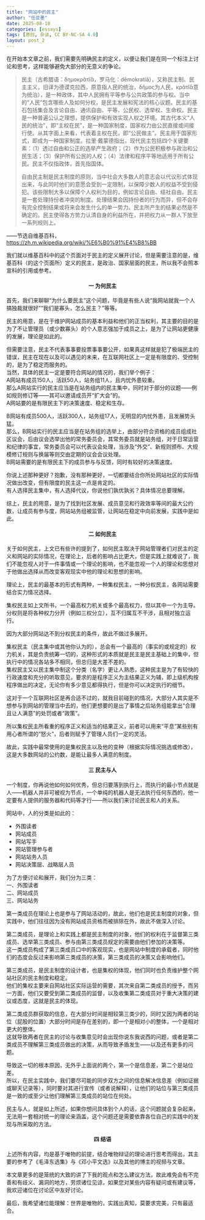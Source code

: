 ```yaml
---
title: "网站中的民主"
author: "任亚墨"
date: 2025-08-18
categories: [essays]
tags: [原创, 杂谈, CC BY-NC-SA 4.0]
layout: post_2
---
```


在开始本文章之前，我们需要先明确民主的定义，以便让我们是在同一个标注上讨论和思考，这样能够避免大部分的无意义的争论。

>民主（古希腊语：δημοκρᾰτῐ́ᾱ，罗马化：dēmokratíā），又称民主制、民主主义，旧译为德谟克拉西，原意指人民的统治，δῆμος为人民，κρᾰτῐ́ᾱ意为统治），是一种政体，其中人民拥有平等参与公共政策的参与权。当中的“人民”包含哪些人及如何分权，是民主发展和宪法的核心议题。民主的基石包括集会及言论自由、通讯自由、平等、公民权、选举权、生命权。民主是一种普遍公认之理想，提供保护和有效实现人权之环境。其古代本义“人民的统治”，即“主权在民”，是一种国家制度，国家权力由公民直接或间接行使。从其字面上来看，代表着主权在民，即“公民做主”。民主用于国家形式，即成为一种国家制度。拉里·戴蒙德指出，现代民主包括四个关键要素：（1）透过自由和公正的选举产生政府；（2）作为公民积极参与政治和公民生活；（3）保护所有公民的人权；（4）法律和程序平等地适用于所有公民。民主不仅指政体，首先指国体。
> 
>自由民主制是民主制度的原则，当中社会大多数人的意志会以代议形式体现出来，与此同时他们的意愿会受到一定限制，以保障少数人的权益不受到侵犯。该些限制大多以保障个人权利为目的，例如言论自由、结社自由。民主是一套处理持份者冲突的制度。处理结果会因持份者的行为而异，但不会存有完全控制结果或将来会发生什么的单一势力。民主所产生的结果必然是不确定的。民主使得各方势力认清自身的利益所在，并把权力从一群人下放至一系列规则上。 

<span style="text-align:right;">——节选自维基百科，https://zh.m.wikipedia.org/wiki/%E6%B0%91%E4%B8%BB</span>


我们就以维基百科中的这个页面对于民主的定义展开讨论，但是需要注意的是，维基百科（的这个页面所）定义的民主，是政治、国家层面的民主，所以我不会照本宣科的引用或参考。


<h4 style="text-align:center;">一 为何民主</h4>

首先，我们来聊聊“为什么要民主”这个问题，毕竟是有些人说“我网站就我一个人搞独裁就很好”“我们是寡头，怎么民主？”等等。

民主的用意，是在于维护网站成员的基本利益和他们的正当权利，其主要的目的是为了不让管理员（或少数寡头）的个人意志强加于成员之上，是为了让网站更健康的发展，理论是如此的。

但需要注意，民主不代表事事要投票事事要公开，如果真这样就是犯了极端民主的错误，民主在现在以及可以遇见的未来，在互联网社区上一定是有限度的、受控制的，是为了稳定而服务的。<br>
当然，具体的民主一定是要符合网站的情况的，我们举个例子：<br>
A网站有成员150人，活跃50人，站务组11人，且内忧外患较重。<br>
那么A网站实行的民主应当是在站务组内的民主集中，同时对于部分的议题——例如规则修订等——其可以邀请成员开“扩大会”的。<br>
A网站要的是有限民主下的决策速度、稳定和生存。

B网站有成员500人，活跃300人，站务组17人，无明显的内忧外患，且发展势头猛。<br>
那么，B网站实行的民主应当是在站务组的选举上，由部分符合资格的成员组成社区议会，后由议会选举出他的常务委员会，其常务委员就是站务组，对于日常运营和纪律的事宜，常务委员会可以代表议会处理，当涉及“外交”、新规则颁布、大规模修订规则与换届等则交由定期的议会会议处理。<br>
B网站需要的是有限民主下的成员参与与反馈，同时有较好的决策速度。

你说上述那种更好？抱歉，没有那种更好，一切都要结合你所处网站社区的实际情况做出改变，但有限度的民主这一点是肯定的。<br>
有人选择民主集中，有人选择代议，你说他们孰优孰劣？具体情况总要理解。

综上，民主的用意，是为了找到社区发展、成员意见和行政效率等间的最大公约数，让成员有参与度，网站站务组被监管，让网站在稳定中向前发展，实践中是如此。


<h4 style="text-align:center;">二 如何民主</h4>

关于如何民主，上文已有些许的提到了，如何民主取决于网站管理者们对民主的定义和网站的实际情况，在理论上，后者的影响占比更大，但是实践上就难说了，我们不能忽视人对于一件事情或一个理论的影响，也不能忽视一个人的理论和思想对于他做出选择从而改变客观现实中他的理论和思想的影响。

理论上，民主的最基本的形式有两种，一种集权民主，一种分权民主，各网站需要结合实力情况选择。

集权民主如上文所书，一个最高权力机关或多个最高权力，但以其中一个为主导。<br>
分权则是将各种权力分开（例如三权分立），互不归属互不干涉，且相对独立运行。

因为大部分网站达不到分权民主的条件，故此不做过多展开。

集权民主（民主集中或其他你认为的），总会有一个最高的（事实的或规定的）权力机关，其是负责统筹一切的，这种形式的本质就是民主是民主基础上的集中，但执行中的情况各站多不相同，但总归是大差不差的。<br>
集权民主又以民主集中制这个分类（名字）更让人熟悉，这种民主是为了有较快的行政速度和充分的听取意见，要求的是程序正义为主结果正义为辅，即上级机构按程序做出的决定，无论你有多少意见都得执行，但是你可以决定执行的细节。

这对于一个互联网社区是再合适不过的，就我目前碰到的情况，大部分人其实是不想参与到网站的管理当中去的，他们更想要的是出了事情之后站务组能拿出“合理且让人满意”的处罚或者“政策”。

所以集权民主所看重的程序正义和适当的结果正义，前者可以用来“平息”某些别有用心者所谓的“怒火”，后者则赋予了管理人员们一定的灵活。

故此，实践中最常使用的是集权民主以及他的变种（根据实际情况挑选或修改），这是大多数网站的公约数，是能让最多人满意的制度。


<h4 style="text-align:center;">三 民主与人</h4>

一个制度，你再说他如何如何优秀，但总归要落到执行上，而执行的最小节点就是人——机器人并非可被视为节点，一个单纯的机器人是无法执行任何东西的，他一定要有人提供的服务器和代码等才行——所以我们来讨论民主和人的关系。

网站中，人的分类是如此的：
* 外围读者
* 网站成员
* 网站写手
* 网站管理参与者
* 网站站务人员
* 网站决策层、战略层人员

为了方便讨论和展开，我们分为三类：<br>
一、外围读者<br>
二、网站成员<br>
三、网站站务

第一类成员在理论上也是参与了网站活动的，故此，他们也是民主制度的对象，但实践中，他们往往因为没有网站成员资格而被排除在外，故此不做深入讨论。

第二类成员，是理论上和实践上都是民主制度的对象，他们的权利在于监督第三类成员、选举第三类成员、参与由第三类成员规定的需要由他们参加的决策等。<br>
这一类成员构成了第三类成员口中的客观现实，也是网站中制度的承载者，同时他们的态度会反过来影响第三类成员的决策，第三类成员的决策又会影响他们。

第三类成员，是民主制度的设计者，也是集权的体现，他们同时也负责维护整个网站社区的民主制度和稳定。<br>
他们的集权主要来自网站社区实际运营的需要，其次来自第二类成员的授予，而另一方面，他们又要受到第二类成员的监督，以及收集第二类成员对于重大决策的建议或态度，这就是民主的体现。

第二类成员群获取的信息，在大部分时间是相较第三类少的，同时又因为两者的站位（屁股的位置）大部分时间是存在差别的，即一个是相对小的整体，一个是相对更大的整体。<br>
这就导致两者在民主的讨论与收集意见时会出现你说东我说西的问题，或者是第二类成员不理解第三类成员做出的决策，从而导致矛盾发生——以及还有更多的问题。

导致这一切的根本原因，无外乎上面说的两个，第一个是信息差，第二个是站位差。<br>
所以，在民主实践中，我们要尽可能的同步双方之间的信息解决信息差（例如证据或聊天记录等），同时要对其进行宣传（或者说解释），让他们的站位与第三类成员是一致的或至少让他们理解第三类成员的站位在何处。

民主与人，就是如上所述，如果你想问具体到个人的话，这个问题就会复杂起来，无法用一套相对统一的理论来涵盖，这个问题还是需要依靠各位自己的实践中的发现与所采取的方法。


<h4 style="text-align:center;">四 结语</h4>

上述所有内容，均是基于唯物的前提，结合唯物辩证的理论进行思考而得出，其主要的参考了《毛泽东选集》与《邓小平文选》以及其他的博主的视频与文章。

本文章更多的是笼统的大致的讲了下我的观点和怎么建议方法，故此难免会有不完善和有歧义、漏洞的地方，劳烦诸位见谅，如果您对某些内容有疑问或有建议等，我欢迎诸位在讨论区中友好讨论。

最后，我希望诸位能理解：世界是唯物的，实践出真知，莫要求完美，只有最适合。
